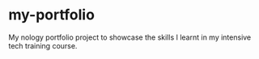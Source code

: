 # my-portfolio
My nology portfolio project to showcase the skills I learnt in my intensive tech training course.

